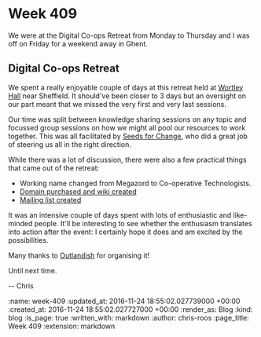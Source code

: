 Week 409
========

We were at the Digital Co-ops Retreat from Monday to Thursday and I was off on Friday for a weekend away in Ghent.

## Digital Co-ops Retreat

We spent a really enjoyable couple of days at this retreat held at [Wortley Hall][wortley-hall] near Sheffield. It should've been closer to 3 days but an oversight on our part meant that we missed the very first and very last sessions.

Our time was split between knowledge sharing sessions on any topic and focussed group sessions on how we might all pool our resources to work together. This was all facilitated by [Seeds for Change][seeds-for-change], who did a great job of steering us all in the right direction.

While there was a lot of discussion, there were also a few practical things that came out of the retreat:

* Working name changed from Megazord to Co-operative Technologists.
* [Domain purchased and wiki created](https://wiki.coops.tech/)
* [Mailing list created](https://www.email-lists.org/pipermail/tech-coops/)

It was an intensive couple of days spent with lots of enthusiastic and like-minded people. It'll be interesting to see whether the enthusiasm translates into action after the event: I certainly hope it does and am excited by the possibilities.

Many thanks to [Outlandish][outlandish] for organising it!

Until next time.

-- Chris

[outlandish]: http://outlandish.com/
[seeds-for-change]: http://www.seedsforchange.org.uk/
[wortley-hall]: https://en.wikipedia.org/wiki/Wortley_Hall

:name: week-409
:updated_at: 2016-11-24 18:55:02.027739000 +00:00
:created_at: 2016-11-24 18:55:02.027727000 +00:00
:render_as: Blog
:kind: blog
:is_page: true
:written_with: markdown
:author: chris-roos
:page_title: Week 409
:extension: markdown
